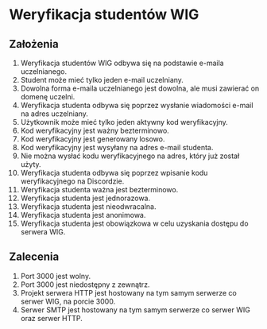 # Weryfikacja studentów WIG

## Założenia

1. Weryfikacja studentów WIG odbywa się na podstawie e-maila uczelnianego.
2. Student może mieć tylko jeden e-mail uczelniany.
3. Dowolna forma e-maila uczelnianego jest dowolna, ale musi zawierać on domenę uczelni.
4. Weryfikacja studenta odbywa się poprzez wysłanie wiadomości e-mail na adres uczelniany.
5. Użytkownik może mieć tylko jeden aktywny kod weryfikacyjny.
6. Kod weryfikacyjny jest ważny bezterminowo.
7. Kod weryfikacyjny jest generowany losowo.
8. Kod weryfikacyjny jest wysyłany na adres e-mail studenta.
9. Nie można wysłać kodu weryfikacyjnego na adres, który już został użyty.
10. Weryfikacja studenta odbywa się poprzez wpisanie kodu weryfikacyjnego na Discordzie.
11. Weryfikacja studenta ważna jest bezterminowo.
12. Weryfikacja studenta jest jednorazowa.
13. Weryfikacja studenta jest nieodwracalna.
14. Weryfikacja studenta jest anonimowa.
15. Weryfikacja studenta jest obowiązkowa w celu uzyskania dostępu do serwera WIG.

## Zalecenia

1. Port 3000 jest wolny.
2. Port 3000 jest niedostępny z zewnątrz.
3. Projekt serwera HTTP jest hostowany na tym samym serwerze co serwer WIG, na porcie 3000.
4. Serwer SMTP jest hostowany na tym samym serwerze co serwer WIG oraz serwer HTTP.